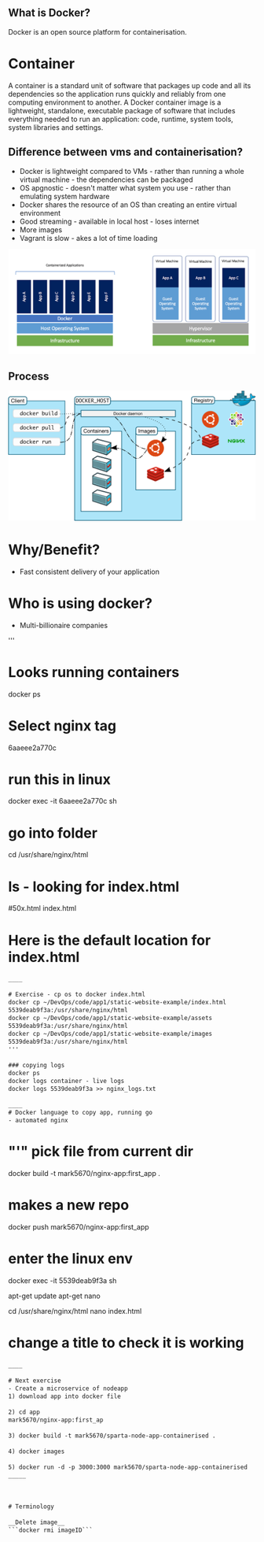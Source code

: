 ## What is Docker?
Docker is an open source platform for containerisation.

# Container
A container is a standard unit of software that packages up code and all its dependencies so the application runs quickly and reliably from one computing environment to another. A Docker container image 
is a lightweight, standalone, executable package of software that includes everything needed to run an application: code, runtime, system tools, system libraries and settings.



## Difference between vms and containerisation?
- Docker is lightweight compared to VMs - rather than running a whole virtual machine - the dependencies can be packaged
- OS apgnostic - doesn't matter what system you use - rather than emulating system hardware
- Docker shares the resource of an OS than creating an entire virtual environment
- Good streaming - available in local host - loses internet 
- More images
- Vagrant is slow - akes a lot of time loading

![vms and docker](images/vms_docker.png)

## Process
![docker process](images/docker_process.svg)

# Why/Benefit?
- Fast consistent delivery of your application 


# Who is using docker?
- Multi-billionaire companies 

'''
# Looks running containers 
docker ps 

# Select nginx tag
6aaeee2a770c 

# run this in linux 
docker exec -it 6aaeee2a770c sh

# go into folder
 cd /usr/share/nginx/html

# ls - looking for index.html 
#50x.html index.html
# Here is the default location for index.html
```
____

# Exercise - cp os to docker index.html
docker cp ~/DevOps/code/app1/static-website-example/index.html 5539deab9f3a:/usr/share/nginx/html
docker cp ~/DevOps/code/app1/static-website-example/assets 5539deab9f3a:/usr/share/nginx/html
docker cp ~/DevOps/code/app1/static-website-example/images 5539deab9f3a:/usr/share/nginx/html
'''
 
### copying logs
docker ps
docker logs container - live logs
docker logs 5539deab9f3a >> nginx_logs.txt

____
# Docker language to copy app, running go
- automated nginx 
```
# "'" pick file from current dir 
docker build -t mark5670/nginx-app:first_app .

# makes a new repo 
docker push mark5670/nginx-app:first_app 

# enter the linux env
docker exec -it 5539deab9f3a sh

apt-get update 
apt-get nano

cd /usr/share/nginx/html
nano index.html 
# change a title to check it is working
```
____

# Next exercise
- Create a microservice of nodeapp
1) download app into docker file

2) cd app
mark5670/nginx-app:first_ap

3) docker build -t mark5670/sparta-node-app-containerised .

4) docker images

5) docker run -d -p 3000:3000 mark5670/sparta-node-app-containerised
_____



# Terminology 

__Delete image__
```docker rmi imageID```
